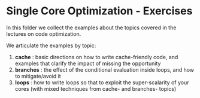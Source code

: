 # Single Core Optimization - Exercises



In this folder we collect the examples about the topics covered in the lectures on code optimization.

We articulate the examples by topic:

1. **cache** : basic directions on how to write cache-friendly code, and examples that clarify the impact of missing the opportunity
2. **branches** : the effect of the conditional evaluation inside loops, and how to mitigate/avoid it
3. **loops** : how to write loops so that to exploit the super-scalarity of your cores (with mixed techniques from cache- and branches- topics)